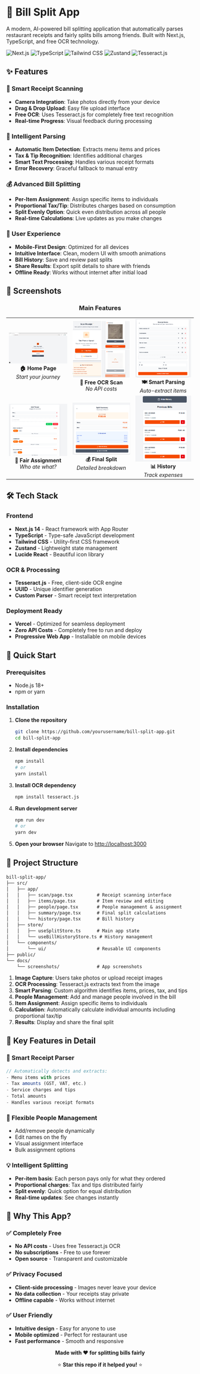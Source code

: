 # 🧾 Bill Split App

A modern, AI-powered bill splitting application that automatically parses restaurant receipts and fairly splits bills among friends. Built with Next.js, TypeScript, and free OCR technology.

![Next.js](https://img.shields.io/badge/Next.js-14+-black?style=flat-square&logo=next.js)
![TypeScript](https://img.shields.io/badge/TypeScript-blue?style=flat-square&logo=typescript)
![Tailwind CSS](https://img.shields.io/badge/Tailwind_CSS-38B2AC?style=flat-square&logo=tailwind-css)
![Zustand](https://img.shields.io/badge/Zustand-FF6B35?style=flat-square)
![Tesseract.js](https://img.shields.io/badge/Tesseract.js-OCR-green?style=flat-square)

## ✨ Features

### 📸 Smart Receipt Scanning
- **Camera Integration**: Take photos directly from your device
- **Drag & Drop Upload**: Easy file upload interface
- **Free OCR**: Uses Tesseract.js for completely free text recognition
- **Real-time Progress**: Visual feedback during processing

### 🤖 Intelligent Parsing
- **Automatic Item Detection**: Extracts menu items and prices
- **Tax & Tip Recognition**: Identifies additional charges
- **Smart Text Processing**: Handles various receipt formats
- **Error Recovery**: Graceful fallback to manual entry

### 💰 Advanced Bill Splitting
- **Per-Item Assignment**: Assign specific items to individuals
- **Proportional Tax/Tip**: Distributes charges based on consumption
- **Split Evenly Option**: Quick even distribution across all people
- **Real-time Calculations**: Live updates as you make changes

### 📱 User Experience
- **Mobile-First Design**: Optimized for all devices
- **Intuitive Interface**: Clean, modern UI with smooth animations
- **Bill History**: Save and review past splits
- **Share Results**: Export split details to share with friends
- **Offline Ready**: Works without internet after initial load

## 📱 Screenshots

<div align="center">

### Main Features
<table>
  <tr>
    <td align="center">
      <img src="screenshots/home.png" width="200" alt="Home Page"><br>
      <strong>🏠 Home Page</strong><br>
      <em>Start your journey</em>
    </td>
    <td align="center">
      <img src="screenshots/scanusingoCR.png" width="200" alt="Receipt Scan"><br>
      <strong>📸 Free OCR Scan</strong><br>
      <em>No API costs</em>
    </td>
    <td align="center">
      <img src="screenshots/items.png" width="200" alt="Items Review"><br>
      <strong>🍽️ Smart Parsing</strong><br>
      <em>Auto-extract items</em>
    </td>
  </tr>
  <tr>
    <td align="center">
      <img src="screenshots/people.png" width="200" alt="People Assignment"><br>
      <strong>👥 Fair Assignment</strong><br>
      <em>Who ate what?</em>
    </td>
    <td align="center">
      <img src="screenshots/split.png" width="200" alt="Split Summary"><br>
      <strong>💰 Final Split</strong><br>
      <em>Detailed breakdown</em>
    </td>
    <td align="center">
      <img src="screenshots/history.png" width="200" alt="Bill History"><br>
      <strong>📊 History</strong><br>
      <em>Track expenses</em>
    </td>
  </tr>
</table>

</div>

## 🛠️ Tech Stack

### Frontend
- **Next.js 14** - React framework with App Router
- **TypeScript** - Type-safe JavaScript development
- **Tailwind CSS** - Utility-first CSS framework
- **Zustand** - Lightweight state management
- **Lucide React** - Beautiful icon library

### OCR & Processing
- **Tesseract.js** - Free, client-side OCR engine
- **UUID** - Unique identifier generation
- **Custom Parser** - Smart receipt text interpretation

### Deployment Ready
- **Vercel** - Optimized for seamless deployment
- **Zero API Costs** - Completely free to run and deploy
- **Progressive Web App** - Installable on mobile devices

## 🚀 Quick Start

### Prerequisites
- Node.js 18+
- npm or yarn

### Installation

1. **Clone the repository**
   ```bash
   git clone https://github.com/yourusername/bill-split-app.git
   cd bill-split-app
   ```

2. **Install dependencies**
   ```bash
   npm install
   # or
   yarn install
   ```

3. **Install OCR dependency**
   ```bash
   npm install tesseract.js
   ```

4. **Run development server**
   ```bash
   npm run dev
   # or
   yarn dev
   ```

5. **Open your browser**
   Navigate to [http://localhost:3000](http://localhost:3000)

## 📁 Project Structure

```
bill-split-app/
├── src/
│   ├── app/
│   │   ├── scan/page.tsx         # Receipt scanning interface
│   │   ├── items/page.tsx        # Item review and editing
│   │   ├── people/page.tsx       # People management & assignment
│   │   ├── summary/page.tsx      # Final split calculations
│   │   └── history/page.tsx      # Bill history
│   ├── store/
│   │   ├── useSplitStore.ts      # Main app state
│   │   └── useBillHistoryStore.ts # History management
│   └── components/
│       └── ui/                   # Reusable UI components
├── public/
└── docs/
    └── screenshots/              # App screenshots
```


1. **Image Capture**: Users take photos or upload receipt images
2. **OCR Processing**: Tesseract.js extracts text from the image
3. **Smart Parsing**: Custom algorithm identifies items, prices, tax, and tips
4. **People Management**: Add and manage people involved in the bill
5. **Item Assignment**: Assign specific items to individuals
6. **Calculation**: Automatically calculate individual amounts including proportional tax/tip
7. **Results**: Display and share the final split

## 🎯 Key Features in Detail

### 🔧 Smart Receipt Parser
```typescript
// Automatically detects and extracts:
- Menu items with prices
- Tax amounts (GST, VAT, etc.)
- Service charges and tips
- Total amounts
- Handles various receipt formats
```

### 👥 Flexible People Management
- Add/remove people dynamically
- Edit names on the fly
- Visual assignment interface
- Bulk assignment options

### 💡 Intelligent Splitting
- **Per-item basis**: Each person pays only for what they ordered
- **Proportional charges**: Tax and tips distributed fairly
- **Split evenly**: Quick option for equal distribution
- **Real-time updates**: See changes instantly

## 🌟 Why This App?

### ✅ Completely Free
- **No API costs** - Uses free Tesseract.js OCR
- **No subscriptions** - Free to use forever
- **Open source** - Transparent and customizable

### ✅ Privacy Focused
- **Client-side processing** - Images never leave your device
- **No data collection** - Your receipts stay private
- **Offline capable** - Works without internet

### ✅ User Friendly
- **Intuitive design** - Easy for anyone to use
- **Mobile optimized** - Perfect for restaurant use
- **Fast performance** - Smooth and responsive


<div align="center">

**Made with ❤️ for splitting bills fairly**

⭐ **Star this repo if it helped you!** ⭐

</div>